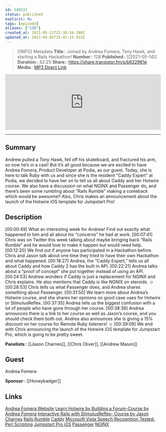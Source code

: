 ```yaml
---
id: 540233
status: published
explicit: No
tags: [episode]
aliases: ["128"]
created_at: 2021-05-11T22:30:34.380Z
updated_at: 2022-04-05T15:45:15.933Z
---
```


> [!INFO] Metadata
> **Title**:: Joined by Andrea Fomera, Tony Hawk, and starting a Rails Hackathon!
> **Number**:: 128
> **Published**:: [[2021-05-14]]
> **Duration**:: 42:25
> **Share**:: <https://share.transistor.fm/s/b622961e>
> **Media**:: [MP3 Direct Link](https://dts.podtrac.com/redirect.mp3/media.transistor.fm/b622961e/fc6b6eec.mp3)

<iframe width="100%" height="180" frameborder="no" scrolling="no" seamless src="https://share.transistor.fm/e/b622961e/dark"></iframe>

---

## Summary

Andrew pulled a Tony Hawk, fell off his skateboard, and fractured his arm, so now he’s in a cast! But it’s all good because we are excited to have Andrea Fomera, Product Developer at Podia, as our guest. Today, she is here to talk Ruby with us and since she is the resident “Caddy Expert” at Podia, we decided to have her on to tell us all about Caddy and her Hotwire course. We also have a discussion on what NGINX and Passenger do, and there’s been some rumbling about “Rails Rumble” making a comeback which would be awesome!! Also, Chris makes an announcement about the launch of the Hotwire iOS template for Jumpstart Pro!

## Description

[00:00:49] What an interesting week for Andrew! Find out exactly what happened to him and all about his “concerns” he had at work.
[00:07:41] Chris was on Twitter this week talking about maybe bringing back “Rails Rumble” and he would love to make it happen but would need help.
[00:12:20] We find out if anyone has participated in a Hackathon before. Chris and Jason talk about one time they tried to have their own Hackathon and what happened.
[00:18:27] Andrea, the “Caddy Expert,” tells us all about Caddy and how Caddy 2 has the built in API.
[00:22:21] Andrea talks about a “proof of concept” she put together instead of using an API.
[00:24:53] Andrew wonders if Caddy is just a replacement for NGINX and Chris explains. He also mentions that Caddy is like NGNIX on steroids. ☺
[00:28:53] Chris tells us what Passenger does, and Andrea shares something about Passenger.
[00:31:50] We learn more about Andrea’s Hotwire course, and she shares her opinions on good case uses for Hotwire or StimulusReflex.
[00:37:35] Andrea tells us the biggest confusion with a lot of people who have gone through her course.
[00:38:39] Andrea announces there is a link to her course as well as Jason’s course, and you should check them both out. Andrea also announces she is giving a 15% discount on her course for Remote Ruby listeners! ☺
[00:39:08] We end with Chris announcing the launch of the Hotwire iOS template for Jumpstart Pro, which is going to be pretty sweet.

**Panelists**:: [[Jason Charnes]], [[Chris Oliver]], [[Andrew Mason]]

## Guest

Andrea Fomera

**Sponsor**:: [[Honeybadger]]

## Links

[Andrea Fomera Website](https://store.afomera.dev/?coupon=REMOTERUBY)
[Learn Hotwire by Building a Forum-Course by Andrea Fomera](https://store.afomera.dev/learn-hotwire?coupon=REMOTERUBY)
[Interactive Rails with StimulusReflex- Course by Jason Charnes](https://courses.jasoncharnes.com/stimulus-reflex)
[Rails Rumble](https://en.wikipedia.org/wiki/Rails_Rumble)
[Caddy](https://caddyserver.com/)
[Microsoft Vista Speech Recognition Tested- Perl Scripting](https://www.youtube.com/watch?v=KyLqUf4cdwc)
[Jumpstart Pro iOS](https://jumpstartrails.com/ios)
[Passenger](https://www.phusionpassenger.com/)
[NGINX](https://www.nginx.com/)
